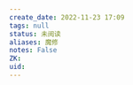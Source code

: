 ```yaml
---
create_date: 2022-11-23 17:09
tags: null
status: 未阅读 
aliases: 魔修
notes: False
ZK: 
uid: 
---
```



